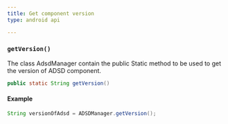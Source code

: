 ```yaml
---
title: Get component version
type: android api

---
```


### `getVersion()`

The class AdsdManager contain the public Static method to be used to get the version of ADSD component.

```java
public static String getVersion()
```

#### Example

```java
String versionOfAdsd = ADSDManager.getVersion();
```
